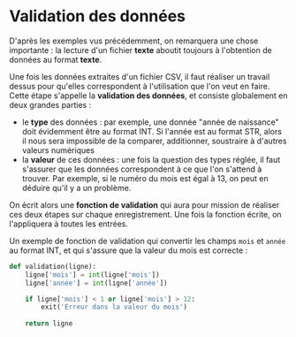 # Validation des données
D'après les exemples vus précédemment, on remarquera une chose importante : la lecture d'un fichier **texte** aboutit toujours à l'obtention de données au format **texte**.

Une fois les données extraites d'un fichier CSV, il faut réaliser un travail dessus pour qu'elles correspondent à l'utilisation que l'on veut en faire. Cette étape s'appelle la **validation des données**, et consiste globalement en deux grandes parties :

- le **type** des données : par exemple, une donnée "année de naissance" doit évidemment être au format INT. Si l'année est au format STR, alors il nous sera impossible de la comparer, additionner, soustraire à d'autres valeurs numériques
- la **valeur** de ces données : une fois la question des types réglée, il faut s'assurer que les données correspondent à ce que l'on s'attend à trouver. Par exemple, si le numéro du mois est égal à 13, on peut en déduire qu'il y a un problème.

On écrit alors une **fonction de validation** qui aura pour mission de réaliser ces deux étapes sur chaque enregistrement. Une fois la fonction écrite, on l'appliquera à toutes les entrées.

Un exemple de fonction de validation qui convertir les champs `mois` et `année` au format INT, et qui s'assure que la valeur du mois est correcte :

```python
def validation(ligne):
    ligne['mois'] = int(ligne['mois'])
    ligne['année'] = int(ligne['année'])

    if ligne['mois'] < 1 or ligne['mois'] > 12:
        exit('Erreur dans la valeur du mois')
    
    return ligne
```